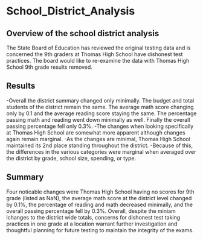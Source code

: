 # School_District_Analysis

## Overview of the school district analysis
The State Board of Education has reviewed the original testing data and is concerned the 9th graders at Thomas High School have dishonest test practices. The board would like to re-examine the data with Thomas High School 9th grade results removed.


## Results

-Overall the district summary changed only minimally. The budget and total students of the district remain the same. The average math score changing only by 0.1 and the average reading score staying the same. The percentage passing math and reading went down minimally as well. Finally the overall passing percentage fell only 0.3%.
-The changes when looking specifically at Thomas High School are somewhat more apparent although changes again remain marginal.
-As the changes are minimal, Thomas High School maintained its 2nd place standing throughout the district. 
-Because of this, the differences in the various categories were marginal when averaged over the district by grade, school size, spending, or type.


## Summary
Four noticable changes were Thomas High School having no scores for 9th grade (listed as NaN), the average math score at the district level changed by 0.1%, the percentage of reading and math decreased minimally, and the overall passing percentage fell by 0.3%.
Overall, despite the miniam lchanges to the district wide totals, concerns for dishonest test taking practices in one grade at a location warrant further investigation and thoughtful planning for future testing to maintain the integrity of the exams.